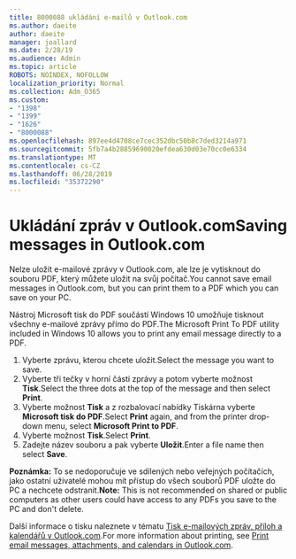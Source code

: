 ```yaml
---
title: 8000088 ukládání e-mailů v Outlook.com
ms.author: daeite
author: daeite
manager: joallard
ms.date: 2/28/19
ms.audience: Admin
ms.topic: article
ROBOTS: NOINDEX, NOFOLLOW
localization_priority: Normal
ms.collection: Adm_O365
ms.custom:
- "1398"
- "1399"
- "1626"
- "8000088"
ms.openlocfilehash: 897ee4d4708ce7cec352dbc50b8c7ded3214a971
ms.sourcegitcommit: 5fb7a4b28859690020efdea630d03e70cc0e6334
ms.translationtype: MT
ms.contentlocale: cs-CZ
ms.lasthandoff: 06/28/2019
ms.locfileid: "35372290"
---
```

# <a name="saving-messages-in-outlookcom"></a><span data-ttu-id="637ac-102">Ukládání zpráv v Outlook.com</span><span class="sxs-lookup"><span data-stu-id="637ac-102">Saving messages in Outlook.com</span></span>

<span data-ttu-id="637ac-103">Nelze uložit e-mailové zprávy v Outlook.com, ale lze je vytisknout do souboru PDF, který můžete uložit na svůj počítač.</span><span class="sxs-lookup"><span data-stu-id="637ac-103">You cannot save email messages in Outlook.com, but you can print them to a PDF which you can save on your PC.</span></span>

<span data-ttu-id="637ac-104">Nástroj Microsoft tisk do PDF součástí Windows 10 umožňuje tisknout všechny e-mailové zprávy přímo do PDF.</span><span class="sxs-lookup"><span data-stu-id="637ac-104">The Microsoft Print To PDF utility included in Windows 10 allows you to print any email message directly to a PDF.</span></span>

1. <span data-ttu-id="637ac-105">Vyberte zprávu, kterou chcete uložit.</span><span class="sxs-lookup"><span data-stu-id="637ac-105">Select the message you want to save.</span></span>
2. <span data-ttu-id="637ac-106">Vyberte tři tečky v horní části zprávy a potom vyberte možnost **Tisk**.</span><span class="sxs-lookup"><span data-stu-id="637ac-106">Select the three dots at the top of the message and then select **Print**.</span></span>
3. <span data-ttu-id="637ac-107">Vyberte možnost **Tisk** a z rozbalovací nabídky Tiskárna vyberte **Microsoft tisk do PDF**.</span><span class="sxs-lookup"><span data-stu-id="637ac-107">Select **Print** again, and from the printer drop-down menu, select **Microsoft Print to PDF**.</span></span>
4. <span data-ttu-id="637ac-108">Vyberte možnost **Tisk**.</span><span class="sxs-lookup"><span data-stu-id="637ac-108">Select **Print**.</span></span>
5. <span data-ttu-id="637ac-109">Zadejte název souboru a pak vyberte **Uložit**.</span><span class="sxs-lookup"><span data-stu-id="637ac-109">Enter a file name then select **Save**.</span></span>

<span data-ttu-id="637ac-110">**Poznámka:** To se nedoporučuje ve sdílených nebo veřejných počítačích, jako ostatní uživatelé mohou mít přístup do všech souborů PDF uložte do PC a nechcete odstranit.</span><span class="sxs-lookup"><span data-stu-id="637ac-110">**Note:** This is not recommended on shared or public computers as other users could have access to any PDFs you save to the PC and don't delete.</span></span>

<span data-ttu-id="637ac-111">Další informace o tisku naleznete v tématu [Tisk e-mailových zpráv, příloh a kalendářů v Outlook.com](https://support.office.com/article/c835b8e5-b310-4cab-ac15-b6eb95149855).</span><span class="sxs-lookup"><span data-stu-id="637ac-111">For more information about printing, see [Print email messages, attachments, and calendars in Outlook.com](https://support.office.com/article/c835b8e5-b310-4cab-ac15-b6eb95149855).</span></span>